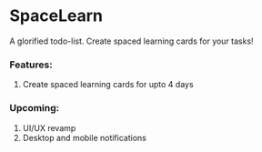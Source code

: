 # SpaceLearn
A glorified todo-list. Create spaced learning cards for your tasks!

### Features:
1. Create spaced learning cards for upto 4 days

### Upcoming:
1. UI/UX revamp
2. Desktop and mobile notifications
